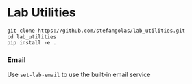 # Lab Utilities
`git clone https://github.com/stefangolas/lab_utilities.git` </br>
`cd lab_utilities` </br>
`pip install -e .` </br>

### Email
Use `set-lab-email` to use the built-in email service
